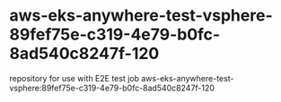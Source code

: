 # aws-eks-anywhere-test-vsphere-89fef75e-c319-4e79-b0fc-8ad540c8247f-120
repository for use with E2E test job aws-eks-anywhere-test-vsphere:89fef75e-c319-4e79-b0fc-8ad540c8247f-120
